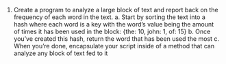 1. Create a program to analyze a large block of text and report back on the frequency of
each word in the text.
a. Start by sorting the text into a hash where each word is a key with the word’s
value being the amount of times it has been used in the block:
{the: 10, john: 1, of: 15}
b. Once you’ve created this hash, return the word that has been used the most
c. When you’re done, encapsulate your script inside of a method that can analyze
any block of text fed to it
